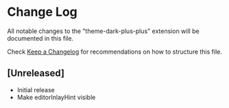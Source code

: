 # Change Log

All notable changes to the "theme-dark-plus-plus" extension will be documented in this file.

Check [Keep a Changelog](http://keepachangelog.com/) for recommendations on how to structure this file.

## [Unreleased]

- Initial release
- Make editorInlayHint visible
